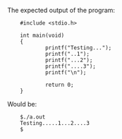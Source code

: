 The expected output of the program:

        #include <stdio.h>

        int main(void)
        {
                printf("Testing...");
                printf("..1");
                printf("...2");
                printf("....3");
                printf("\n");

                return 0;
        }

Would be:

        $./a.out
        Testing.....1...2....3
        $

